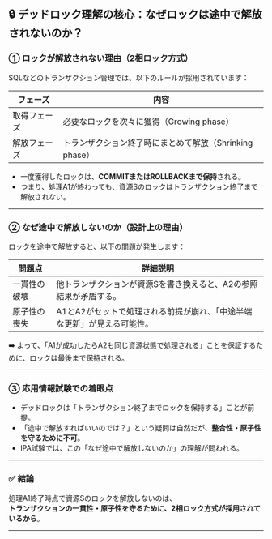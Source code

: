 ## 🔒 デッドロック理解の核心：なぜロックは途中で解放されないのか？

### ① ロックが解放されない理由（2相ロック方式）

SQLなどのトランザクション管理では、以下のルールが採用されています：

| フェーズ         | 内容                                           |
|------------------|------------------------------------------------|
| 取得フェーズ      | 必要なロックを次々に獲得（Growing phase）       |
| 解放フェーズ      | トランザクション終了時にまとめて解放（Shrinking phase） |

- 一度獲得したロックは、**COMMITまたはROLLBACKまで保持**される。
- つまり、処理A1が終わっても、資源Sのロックはトランザクション終了まで解放されない。

---

### ② なぜ途中で解放しないのか（設計上の理由）

ロックを途中で解放すると、以下の問題が発生します：

| 問題点             | 詳細説明                                                                 |
|--------------------|--------------------------------------------------------------------------|
| 一貫性の破壊        | 他トランザクションが資源Sを書き換えると、A2の参照結果が矛盾する。         |
| 原子性の喪失        | A1とA2がセットで処理される前提が崩れ、「中途半端な更新」が見える可能性。 |

➡️ よって、「A1が成功したらA2も同じ資源状態で処理される」ことを保証するために、ロックは最後まで保持される。

---
### ③ 応用情報試験での着眼点

- デッドロックは「トランザクション終了までロックを保持する」ことが前提。
- 「途中で解放すればいいのでは？」という疑問は自然だが、**整合性・原子性を守るために不可**。
- IPA試験では、この「なぜ途中で解放しないのか」の理解が問われる。

---

### ✅ 結論

処理A1終了時点で資源Sのロックを解放しないのは、  
**トランザクションの一貫性・原子性を守るために、2相ロック方式が採用されているから**。

---
